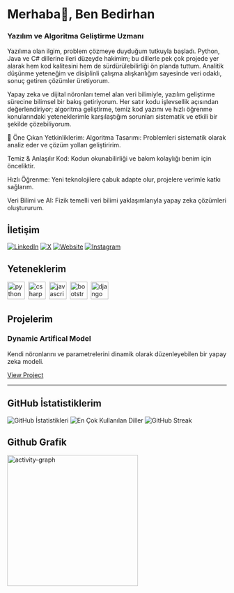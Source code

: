 # Merhaba👋, Ben Bedirhan
### Yazılım ve Algoritma Geliştirme Uzmanı

Yazılıma olan ilgim, problem çözmeye duyduğum tutkuyla başladı. Python, Java ve C# dillerine ileri düzeyde hakimim; bu dillerle pek çok projede yer alarak hem kod kalitesini hem de sürdürülebilirliği ön planda tuttum. Analitik düşünme yeteneğim ve disiplinli çalışma alışkanlığım sayesinde veri odaklı, sonuç getiren çözümler üretiyorum.

Yapay zeka ve dijital nöronları temel alan veri bilimiyle, yazılım geliştirme sürecine bilimsel bir bakış getiriyorum. Her satır kodu işlevsellik açısından değerlendiriyor; algoritma geliştirme, temiz kod yazımı ve hızlı öğrenme konularındaki yeteneklerimle karşılaştığım sorunları sistematik ve etkili bir şekilde çözebiliyorum.

🌟 Öne Çıkan Yetkinliklerim:
Algoritma Tasarımı: Problemleri sistematik olarak analiz eder ve çözüm yolları geliştiririm.

Temiz & Anlaşılır Kod: Kodun okunabilirliği ve bakım kolaylığı benim için önceliktir.

Hızlı Öğrenme: Yeni teknolojilere çabuk adapte olur, projelere verimle katkı sağlarım.

Veri Bilimi ve AI: Fizik temelli veri bilimi yaklaşımlarıyla yapay zeka çözümleri oluştururum.

## İletişim
<p><a href="https://www.linkedin.com/in/bedirhan-alparslan/" target="_blank"><img src="https://img.shields.io/badge/LinkedIn-%230077B5.svg?&style=flat-square&logo=linkedin&logoColor=white" alt="LinkedIn"></a> <a href="https://x.com/God1sLonelyMan" target="_blank"><img src="https://img.shields.io/badge/X-%23000000.svg?&style=flat-square&logo=x&logoColor=white" alt="X"></a> <a href="lunymeow.github.io?s=1" target="_blank"><img src="https://img.shields.io/badge/Website-%23FF7139.svg?&style=flat-square&logo=Firefox&logoColor=white" alt="Website"></a> <a href="https://www.instagram.com/alparslan_b.y/#" target="_blank"><img src="https://img.shields.io/badge/Instagram-%23E4405F.svg?&style=flat-square&logo=instagram&logoColor=white" alt="Instagram"></a> </p>

## Yeteneklerim

<p align="left">
<img src="https://cdn.jsdelivr.net/gh/devicons/devicon/icons/python/python-original.svg" alt="python" width="40" height="40"/>&nbsp;
<img src="https://cdn.jsdelivr.net/gh/devicons/devicon/icons/csharp/csharp-original.svg" alt="csharp" width="40" height="40"/>&nbsp;
<img src="https://cdn.jsdelivr.net/gh/devicons/devicon/icons/javascript/javascript-original.svg" alt="javascript" width="40" height="40"/>&nbsp;
<img src="https://cdn.jsdelivr.net/gh/devicons/devicon/icons/bootstrap/bootstrap-original.svg" alt="bootstrap" width="40" height="40"/>&nbsp;
<img src="https://cdn.jsdelivr.net/gh/devicons/devicon/icons/django/django-plain.svg" alt="django" width="40" height="40"/>&nbsp;
</p>

## Projelerim

### Dynamic Artifical Model

Kendi nöronlarını ve parametrelerini dinamik olarak düzenleyebilen bir yapay zeka modeli.

[View Project](https://github.com/LunyMeow/Artifical_Intelligence)

---

## GitHub İstatistiklerim

<img src="https://github-readme-stats.vercel.app/api?username=LunyMeow&show_icons=true&count_private=true&theme=dark" alt="GitHub İstatistikleri" />

<img src="https://github-readme-stats.vercel.app/api/top-langs/?username=LunyMeow&layout=compact&theme=dark" alt="En Çok Kullanılan Diller" />

<img src="https://github-readme-streak-stats.herokuapp.com/?user=LunyMeow&theme=dark" alt="GitHub Streak" />

## Github Grafik

<img src="https://github-readme-activity-graph.vercel.app/graph?username=LunyMeow&radius=16&theme=react&area=true&order=5" height="300" alt="activity-graph" />

